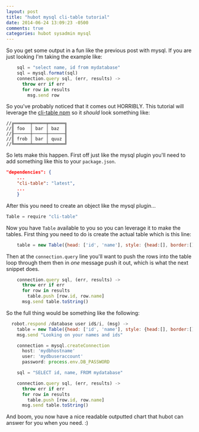 ```yaml
---
layout: post
title: "hubot mysql cli-table tutorial"
date: 2014-06-24 13:09:23 -0500
comments: true
categories: hubot sysadmin mysql
---
```


So you get some output in a fun like the previous post with mysql.  If you are just looking I'm taking the example like:

```js
    sql = "select name, id from mydatabase"
    sql = mysql.format(sql)
    connection.query sql, (err, results) ->
      throw err if err
      for row in results
        msg.send row
```

So you've probably noticed that it comes out HORRIBLY. This tutorial will leverage the [cli-table npm](https://www.npmjs.org/package/cli-table) so it _should_ look
something like:

```
//╔══════╤═════╤══════╗
//║ foo  │ bar │ baz  ║
//╟──────┼─────┼──────╢
//║ frob │ bar │ quuz ║
//╚══════╧═════╧══════╝
```

So lets make this happen.  First off just like the mysql plugin you'll need to add something like this to your `package.json`.

```json
"dependencies": {
    ...
    "cli-table": "latest",
    ...
    }
```

After this you need to create an object like the mysql plugin...

```js
Table = require "cli-table"
```

Now you have `Table` available to you so you can leverage it to make the tables.  First thing you need to do is create the actual table which is this line:

```js
    table = new Table({head: ['id', 'name'], style: {head:[], border:[], 'padding-left':1, 'padding-right': 1 }})
```

Then at the `connection.query` line you'll want to push the rows into the table loop through them then in _one_ message push it out, which is what the next snippet 
does.

```js
    connection.query sql, (err, results) ->
      throw err if err
      for row in results
        table.push [row.id, row.name]
      msg.send table.toString()
```

So the full thing would be something like the following:

```js
  robot.respond /database user id$/i, (msg) ->
    table = new Table({head: ['id', 'name'], style: {head:[], border:[], 'padding-left':1, 'padding-right': 1 }})
    msg.send "Looking on your names and ids"

    connection = mysql.createConnection
      host: 'mydbhostname'
      user: 'mydbuseraccount'
      password: process.env.DB_PASSWORD

    sql = "SELECT id, name, FROM mydatabase"

    connection.query sql, (err, results) ->
      throw err if err
      for row in results
        table.push [row.id, row.name]
      msg.send table.toString()
```
And boom, you now have a nice readable outputted chart that hubot can answer for you when you need. :)
